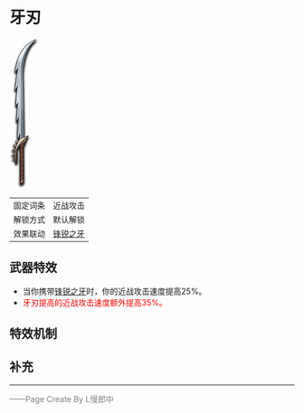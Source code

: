 # 牙刃
![牙刃](Texture2D_Sword/牙刃.png)

|||
|:----:|:----:|
|固定词条|近战攻击|
|解锁方式|默认解锁|
|效果联动|[锋锐之牙](../Potions/Potion_IncisiveTooth.md)|


## 武器特效
- 当你携带[锋锐之牙](../Potions/Potion_IncisiveTooth.md)时，你的近战攻击速度提高25%。
- <font color=red>牙刃提高的近战攻击速度额外提高35%。</font>

## 特效机制

## 补充

---

<font color=grey>——Page Create By L慢郎中</font>
